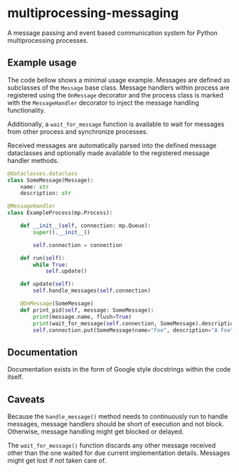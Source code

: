 # multiprocessing-messaging
A message passing and event based communication system for Python multiprocessing processes.

## Example usage
The code bellow shows a minimal usage example. Messages are defined as subclasses of
the `Message` base class. Message handlers within process are registered using the `OnMessage`
decorator and the process class is marked with the `MessageHandler` decorator to inject the message
handling functionality.

Additionally, a `wait_for_message` function is available to wait for messages from other process
and synchronize processes.

Received messages are automatically parsed into the defined message dataclasses and optionally
made available to the registered message handler methods.
```python
@dataclasses.dataclass
class SomeMessage(Message):
    name: str
    description: str

@MessageHandler
class ExampleProcess(mp.Process):

    def __init__(self, connection: mp.Queue):
        super().__init__()

        self.connection = connection

    def run(self):
        while True:
            self.update()

    def update(self):
        self.handle_messages(self.connection)

    @OnMessage(SomeMessage)
    def print_pid(self, message: SomeMessage):
        print(message.name, flush=True)
        print(wait_for_message(self.connection, SomeMessage).description, flush=True)  # Wait for another message
        self.connection.put(SomeMessage(name="Foo", description="A Foo"))  # Send back the same message
```

## Documentation
Documentation exists in the form of Google style docstrings within the code itself.

## Caveats
Because the `handle_message()` method needs to continuously run to handle messages, message handlers
should be short of execution and not block. Otherwise, message handling might get blocked or delayed.

The `wait_for_message()` function discards any other message received other than the one waited for due
current implementation details. Messages might get lost if not taken care of.

